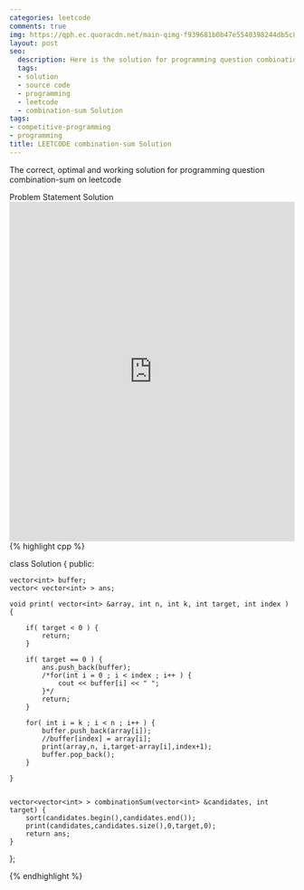 ```yaml
---
categories: leetcode
comments: true
img: https://qph.ec.quoracdn.net/main-qimg-f939681b0b47e5540398244db5c8966f?convert_to_webp=true
layout: post
seo:
  description: Here is the solution for programming question combination-sum on leetcode
  tags:
  - solution
  - source code
  - programming
  - leetcode
  - combination-sum Solution
tags:
- competitive-programming
- programming
title: LEETCODE combination-sum Solution
---
```

The correct, optimal and working solution for programming question combination-sum on leetcode

<div class="ui secondary pointing large menu">
  <a class="grey item" data-tab="problem-statement">
    Problem Statement
  </a>
  <a class="active item grey" data-tab="solution">
    Solution
  </a>
</div>
<div class="ui bottom attached tab" data-tab="problem-statement">
    <iframe src="https://leetcode.com/problems/combination-sum/" width="100%" height="600px" style="overflow: scroll; border: none;"></iframe>
</div>
<div class="ui bottom attached active tab" data-tab="solution">
{% highlight cpp %}

class Solution {
public:

    vector<int> buffer;
    vector< vector<int> > ans;

    void print( vector<int> &array, int n, int k, int target, int index ) {
    
    	if( target < 0 ) {
    		return;
    	}
    
    	if( target == 0 ) {
    	    ans.push_back(buffer);
    		/*for(int i = 0 ; i < index ; i++ ) {
    			cout << buffer[i] << " ";
    		}*/
    		return;
    	}
    
    	for( int i = k ; i < n ; i++ ) {
    	    buffer.push_back(array[i]);
    		//buffer[index] = array[i];
    		print(array,n, i,target-array[i],index+1);
    		buffer.pop_back();
    	}
    
    }
    

    vector<vector<int> > combinationSum(vector<int> &candidates, int target) {
        sort(candidates.begin(),candidates.end());
        print(candidates,candidates.size(),0,target,0);
        return ans;
    }
};

{% endhighlight %}
</div>
